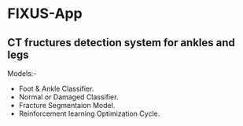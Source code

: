 # FIXUS-App
 CT fructures detection system for ankles and legs
 -------------------------------------------------
 
 Models:-
 
 - Foot & Ankle Classifier.
 - Normal or Damaged Classifier.
 - Fracture Segmentaion Model.
 - Reinforcement learning Optimization Cycle.
 
